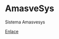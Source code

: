 # AmasveSys
Sistema Amasvesys

[Enlace](https://github.com/RoxanaMoreno/AmasveSys/blob/main/Container/docker-compose.yaml)
